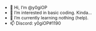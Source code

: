 - 👋 Hi, I’m @y0giOP
- 👀 I’m interested in basic coding. Kinda...
- 🌱 I’m currently learning nothing (help).
- 📫 Discord: y0giOP#1190

<!---
y0giOP/y0giOP is a ✨ special ✨ repository because its `README.md` (this file) appears on your GitHub profile.
You can click the Preview link to take a look at your changes.
--->

